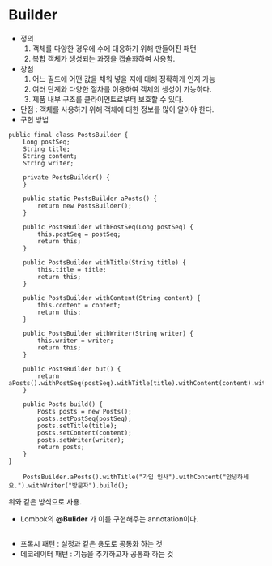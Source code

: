 # Builder 
- 정의
  1. 객체를 다양한 경우에 수에 대응하기 위해 만들어진 패턴
  2. 복합 객체가 생성되는 과정을 캡슐화하여 사용함. 
- 장점
  1. 어느 필드에 어떤 값을 채워 넣을 지에 대해 정확하게 인지 가능
  2. 여러 단계와 다양한 절차를 이용하여 객체의 생성이 가능하다.
  3. 제품 내부 구조를 클라이언트로부터 보호할 수 있다.
- 단점 : 객체를 사용하기 위해 객체에 대한 정보를 많이 알아야 한다.
- 구현 방법
```
public final class PostsBuilder {
    Long postSeq;
    String title;
    String content;
    String writer;

    private PostsBuilder() {
    }

    public static PostsBuilder aPosts() {
        return new PostsBuilder();
    }

    public PostsBuilder withPostSeq(Long postSeq) {
        this.postSeq = postSeq;
        return this;
    }

    public PostsBuilder withTitle(String title) {
        this.title = title;
        return this;
    }

    public PostsBuilder withContent(String content) {
        this.content = content;
        return this;
    }

    public PostsBuilder withWriter(String writer) {
        this.writer = writer;
        return this;
    }

    public PostsBuilder but() {
        return aPosts().withPostSeq(postSeq).withTitle(title).withContent(content).withWriter(writer);
    }

    public Posts build() {
        Posts posts = new Posts();
        posts.setPostSeq(postSeq);
        posts.setTitle(title);
        posts.setContent(content);
        posts.setWriter(writer);
        return posts;
    }
}
```
```
    PostsBuilder.aPosts().withTitle("가입 인사").withContent("안녕하세요.").withWriter("방문자").build();
```
위와 같은 방식으로 사용.  
- Lombok의 **@Bulider** 가 이를 구현해주는 annotation이다.  
## 
- 프록시 패턴 : 설정과 같은 용도로 공통화 하는 것
- 데코레이터 패턴 : 기능을 추가하고자 공통화 하는 것

